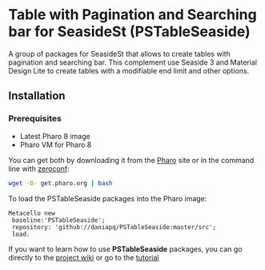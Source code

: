# Table with Pagination and Searching bar for SeasideSt (PSTableSeaside)
A group of packages for SeasideSt that allows to create tables with pagination and searching bar. This complement use Seaside 3 and Material Design Lite to create tables with a modifiable end limit and other options.

## Installation 

### Prerequisites

- Latest Pharo 8 image
- Pharo VM for Pharo 8

You can get both by downloading it from the [Pharo](http://pharo.org) site or in the command line with [zeroconf](http://get.pharo.org): 

```bash
wget -O- get.pharo.org | bash
```

To load the PSTableSeaside packages into the Pharo image:

```Smalltalk
Metacello new
 baseline:'PSTableSeaside';
 repository: 'github://daniapq/PSTableSeaside:master/src';
 load.
```

If you want to learn how to use **PSTableSeaside** packages, you can go directly to the [project wiki](https://github.com/daniapq/PSTableSeaside/wiki) or go to the [tutorial]()

